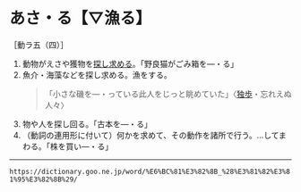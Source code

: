 # あさ・る【▽漁る】

［動ラ五（四）］
1. 動物がえさや獲物を[探し求める](さがしもとめる（捜し求める／探し求める）さがしもとめる（捜し求める／探し求める）)。「野良猫がごみ箱を―・る」
2. 魚介・海藻などを探し求める。漁をする。    
    >「小さな磯を―・っている此人をじっと眺めていた」〈[独歩](https://dictionary.goo.ne.jp/word/person/%E5%9B%BD%E6%9C%A8%E7%94%B0%E7%8B%AC%E6%AD%A9/#jn-62472)・忘れえぬ人々〉
3. 物や人を探し回る。「古本を―・る」
4. （動詞の連用形に付いて）何かを求めて、その動作を諸所で行う。…してまわる。「株を買い―・る」

---
`https://dictionary.goo.ne.jp/word/%E6%BC%81%E3%82%8B_%28%E3%81%82%E3%81%95%E3%82%8B%29/`